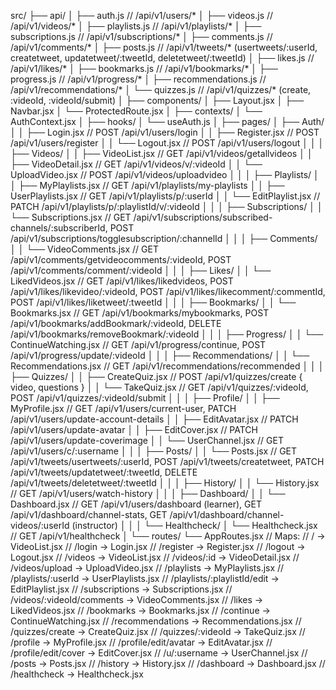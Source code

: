 src/
├── api/
│   ├── auth.js              // /api/v1/users/*
│   ├── videos.js            // /api/v1/videos/*
│   ├── playlists.js         // /api/v1/playlists/*
│   ├── subscriptions.js     // /api/v1/subscriptions/*
│   ├── comments.js          // /api/v1/comments/*
│   ├── posts.js             // /api/v1/tweets/* (usertweets/:userId, createtweet, updatetweet/:tweetId, deletetweet/:tweetId)
│   ├── likes.js             // /api/v1/likes/*
│   ├── bookmarks.js         // /api/v1/bookmarks/*
│   ├── progress.js          // /api/v1/progress/*
│   ├── recommendations.js   // /api/v1/recommendations/*
│   └── quizzes.js           // /api/v1/quizzes/* (create, :videoId, :videoId/submit)
│
├── components/
│   ├── Layout.jsx
│   ├── Navbar.jsx
│   └── ProtectedRoute.jsx
│
├── contexts/
│   └── AuthContext.jsx
│
├── hooks/
│   └── useAuth.js
│
├── pages/
│   ├── Auth/
│   │   ├── Login.jsx              // POST /api/v1/users/login
│   │   ├── Register.jsx           // POST /api/v1/users/register
│   │   └── Logout.jsx             // POST /api/v1/users/logout
│   │
│   ├── Videos/
│   │   ├── VideoList.jsx          // GET /api/v1/videos/getallvideos
│   │   ├── VideoDetail.jsx        // GET /api/v1/videos/v/:videoId
│   │   └── UploadVideo.jsx        // POST /api/v1/videos/uploadvideo
│   │
│   ├── Playlists/
│   │   ├── MyPlaylists.jsx        // GET /api/v1/playlists/my-playlists
│   │   ├── UserPlaylists.jsx      // GET /api/v1/playlists/p/:userId
│   │   └── EditPlaylist.jsx       // PATCH /api/v1/playlists/p/:playlistId/v/:videoId
│   │
│   ├── Subscriptions/
│   │   └── Subscriptions.jsx      // GET /api/v1/subscriptions/subscribed-channels/:subscriberId, POST /api/v1/subscriptions/togglesubscription/:channelId
│   │
│   ├── Comments/
│   │   └── VideoComments.jsx      // GET /api/v1/comments/getvideocomments/:videoId, POST /api/v1/comments/comment/:videoId
│   │
│   ├── Likes/
│   │   └── LikedVideos.jsx        // GET /api/v1/likes/likedvideos, POST /api/v1/likes/likevideo/:videoId, POST /api/v1/likes/likecomment/:commentId, POST /api/v1/likes/liketweet/:tweetId
│   │
│   ├── Bookmarks/
│   │   └── Bookmarks.jsx          // GET /api/v1/bookmarks/mybookmarks, POST /api/v1/bookmarks/addBookmark/:videoId, DELETE /api/v1/bookmarks/removeBookmark/:videoId
│   │
│   ├── Progress/
│   │   └── ContinueWatching.jsx   // GET /api/v1/progress/continue, POST /api/v1/progress/update/:videoId
│   │
│   ├── Recommendations/
│   │   └── Recommendations.jsx    // GET /api/v1/recommendations/recommended
│   │
│   ├── Quizzes/
│   │   ├── CreateQuiz.jsx         // POST /api/v1/quizzes/create { video, questions }
│   │   └── TakeQuiz.jsx           // GET /api/v1/quizzes/:videoId, POST /api/v1/quizzes/:videoId/submit
│   │
│   ├── Profile/
│   │   ├── MyProfile.jsx          // GET /api/v1/users/current-user, PATCH /api/v1/users/update-account-details
│   │   ├── EditAvatar.jsx         // PATCH /api/v1/users/update-avatar
│   │   ├── EditCover.jsx          // PATCH /api/v1/users/update-coverimage
│   │   └── UserChannel.jsx        // GET /api/v1/users/c/:username
│   │
│   ├── Posts/
│   │   └── Posts.jsx              // GET /api/v1/tweets/usertweets/:userId, POST /api/v1/tweets/createtweet, PATCH /api/v1/tweets/updatetweet/:tweetId, DELETE /api/v1/tweets/deletetweet/:tweetId
│   │
│   ├── History/
│   │   └── History.jsx            // GET /api/v1/users/watch-history
│   │
│   ├── Dashboard/
│   │   └── Dashboard.jsx          // GET /api/v1/users/dashboard (learner), GET /api/v1/dashboard/channel-stats, GET /api/v1/dashboard/channel-videos/:userId (instructor)
│   │
│   └── Healthcheck/
│       └── Healthcheck.jsx       // GET /api/v1/healthcheck
│
└── routes/
    └── AppRoutes.jsx             // Maps:
                                 // / → VideoList.jsx
                                 // /login → Login.jsx
                                 // /register → Register.jsx
                                 // /logout → Logout.jsx
                                 // /videos → VideoList.jsx
                                 // /videos/:id → VideoDetail.jsx
                                 // /videos/upload → UploadVideo.jsx
                                 // /playlists → MyPlaylists.jsx
                                 // /playlists/:userId → UserPlaylists.jsx
                                 // /playlists/:playlistId/edit → EditPlaylist.jsx
                                 // /subscriptions → Subscriptions.jsx
                                 // /videos/:videoId/comments → VideoComments.jsx
                                 // /likes → LikedVideos.jsx
                                 // /bookmarks → Bookmarks.jsx
                                 // /continue → ContinueWatching.jsx
                                 // /recommendations → Recommendations.jsx
                                 // /quizzes/create → CreateQuiz.jsx
                                 // /quizzes/:videoId → TakeQuiz.jsx
                                 // /profile → MyProfile.jsx
                                 // /profile/edit/avatar → EditAvatar.jsx
                                 // /profile/edit/cover → EditCover.jsx
                                 // /u/:username → UserChannel.jsx
                                 // /posts → Posts.jsx
                                 // /history → History.jsx
                                 // /dashboard → Dashboard.jsx
                                 // /healthcheck → Healthcheck.jsx